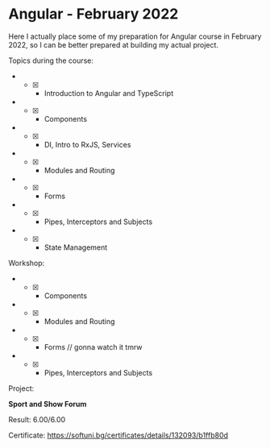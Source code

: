 # Angular - February 2022 #

Here I actually place some of my preparation for Angular course in February 2022, so I can be better prepared at building my actual project.

Topics during the course:

* - [x] - Introduction to Angular and TypeScript
* - [x] - Components
* - [x] - DI, Intro to RxJS, Services
* - [x] - Modules and Routing
* - [x] - Forms
* - [x] - Pipes, Interceptors and Subjects
* - [x] - State Management

Workshop:

* - [x] - Components
* - [x] - Modules and Routing
* - [x] - Forms // gonna watch it tmrw
* - [x] - Pipes, Interceptors and Subjects

Project:

**Sport and Show Forum**

Result: 6.00/6.00

Certificate: https://softuni.bg/certificates/details/132093/b1ffb80d
